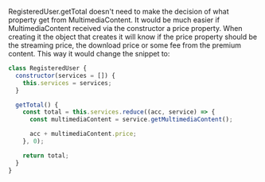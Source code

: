 RegisteredUser.getTotal doesn't need to make the decision of what property get
from MultimediaContent. It would be much easier if MultimediaContent
received via the constructor a price property. When creating it the object
that creates it will know if the price property should be the streaming price,
the download price or some fee from the premium content.
This way it would change the snippet to:

```javascript
class RegisteredUser {
  constructor(services = []) {
    this.services = services;
  }

  getTotal() {
    const total = this.services.reduce((acc, service) => {
      const multimediaContent = service.getMultimediaContent();

      acc + multimediaContent.price;
    }, 0);

    return total;
  }
}
```
